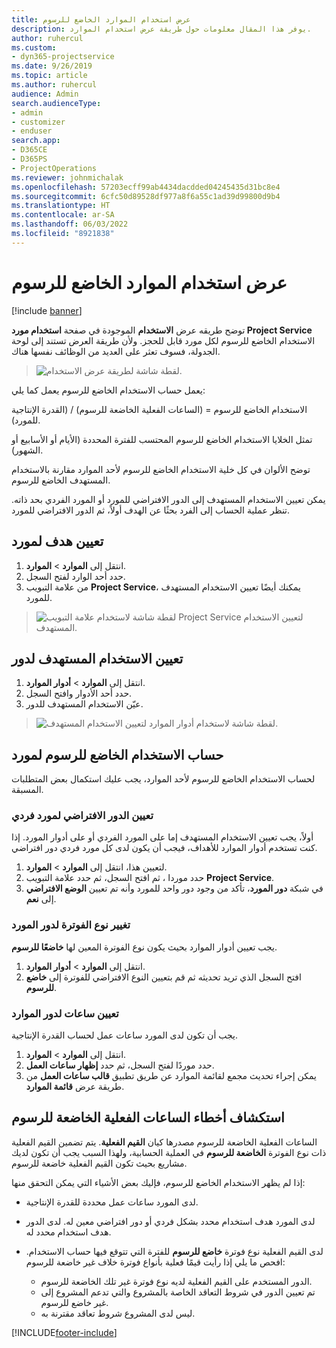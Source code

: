 ```yaml
---
title: عرض استخدام الموارد الخاضع للرسوم
description: يوفر هذا المقال معلومات حول طريقة عرض استخدام الموارد.
author: ruhercul
ms.custom:
- dyn365-projectservice
ms.date: 9/26/2019
ms.topic: article
ms.author: ruhercul
audience: Admin
search.audienceType:
- admin
- customizer
- enduser
search.app:
- D365CE
- D365PS
- ProjectOperations
ms.reviewer: johnmichalak
ms.openlocfilehash: 57203ecff99ab4434dacdded04245435d31bc8e4
ms.sourcegitcommit: 6cfc50d89528df977a8f6a55c1ad39d99800d9b4
ms.translationtype: HT
ms.contentlocale: ar-SA
ms.lasthandoff: 06/03/2022
ms.locfileid: "8921838"
---
```

# <a name="view-chargeable-utilization-for-resources"></a>عرض استخدام الموارد الخاضع للرسوم

[!include [banner](../includes/psa-now-project-operations.md)]
 
توضح طريقه عرض **الاستخدام** الموجودة في صفحة **استخدام مورد Project Service** الاستخدام الخاضع للرسوم لكل مورد قابل للحجز. ولأن طريقة العرض تستند إلى لوحة الجدولة، فسوف تعثر على العديد من الوظائف نفسها هناك.

> ![لقطة شاشة لطريقة عرض الاستخدام.](media/FAQ-utilization-1.png)
 

يعمل حساب الاستخدام الخاضع للرسوم يعمل كما يلي:

   الاستخدام الخاضع للرسوم = (الساعات الفعلية الخاضعة للرسوم) / (القدرة الإنتاجية للمورد).

تمثل الخلايا الاستخدام الخاضع للرسوم المحتسب للفترة المحددة (الأيام أو الأسابيع أو الشهور).

توضح الألوان في كل خلية الاستخدام الخاضع للرسوم لأحد الموارد مقارنة بالاستخدام المستهدف الخاضع للرسوم. 

يمكن تعيين الاستخدام المستهدف إلى الدور الافتراضي للمورد أو المورد الفردي بحد ذاته. تنظر عملية الحساب إلى الفرد بحثًا عن الهدف أولاً، ثم الدور الافتراضي للمورد.

## <a name="set-target-on-a-resource"></a>تعيين هدف لمورد

1. انتقل إلى **الموارد** \> **الموارد**. 
2. حدد أحد الوارد لفتح السجل. 
3. من علامة التبويب **Project Service**، يمكنك أيضًا تعيين الاستخدام المستهدف للمورد.

> ![لقطة شاشة لاستخدام علامة التبويب Project Service لتعيين الاستخدام المستهدف.](media/FAQ-utilization-2.png)
 
## <a name="set-target-utilization-on-a-role"></a>تعيين الاستخدام المستهدف لدور

1. انتقل إلى **الموارد** \> **أدوار الموارد**. 
2. حدد أحد الأدوار وافتح السجل. 
3. عيّن الاستخدام المستهدف للدور.

> ![لقطة شاشة لاستخدام أدوار الموارد لتعيين الاستخدام المستهدف.](media/FAQ-utilization-3.png)
 
## <a name="calculate-chargeable-utilization-for-a-resource"></a>حساب الاستخدام الخاضع للرسوم لمورد

لحساب الاستخدام الخاضع للرسوم لأحد الموارد، يجب عليك استكمال بعض المتطلبات المسبقة. 

### <a name="set-default-role-for-individual-resource"></a>تعيين الدور الافتراضي لمورد فردي

أولاً، يجب تعيين الاستخدام المستهدف إما على المورد الفردي أو على أدوار المورد. إذا كنت تستخدم أدوار الموارد للأهداف، فيجب أن يكون لدى كل مورد فردي دور افتراضي. 

1. لتعيين هذا، انتقل إلى **الموارد** \> **الموارد**. 
2. حدد موردا ، ثم افتح السجل، ثم حدد علامة التبويب **Project Service**. 
3. في شبكة **دور المورد**، تأكد من وجود دور واحد للمورد وأنه تم تعيين **الوضع الافتراضي** إلى **نعم**.
 
### <a name="change-billing-type-for-resource-role"></a>تغيير نوع الفوترة لدور المورد

يجب تعيين أدوار الموارد بحيث يكون نوع الفوترة المعين لها **خاضعًا للرسوم**. 

1. انتقل إلى **الموارد** \> **أدوار الموارد**. 
2. افتح السجل الذي تريد تحديثه ثم قم بتعيين النوع الافتراضي للفوترة إلى **خاضع للرسوم**.

### <a name="set-working-hours-for-resource-role"></a>تعيين ساعات لدور الموارد
 
يجب أن تكون لدى المورد ساعات عمل لحساب القدرة الإنتاجية. 

1. انتقل إلى **الموارد** \> **الموارد**. 
2. حدد موردًا لفتح السجل، ثم حدد **إظهار ساعات العمل**. 
3. يمكن إجراء تحديث مجمع لقائمة الموارد عن طريق تطبيق **قالب ساعات العمل** من طريقة عرض **قائمة الموارد**.

## <a name="troubleshooting-chargeable-actual-hours"></a>استكشاف أخطاء الساعات الفعلية الخاضعة للرسوم

الساعات الفعلية الخاضعة للرسوم مصدرها كيان **القيم الفعلية**. يتم تضمين القيم الفعلية ذات نوع الفوترة **الخاضعة للرسوم** في العملية الحسابية، ولهذا السبب يجب أن تكون لديك مشاريع بحيث تكون القيم الفعلية خاضعة للرسوم.

إذا لم يظهر الاستخدام الخاضع للرسوم، فإليك بعض الأشياء التي يمكن التحقق منها:

- لدى المورد ساعات عمل محددة للقدرة الإنتاجية.
- لدى المورد هدف استخدام محدد بشكل فردي أو دور افتراضي معين له. لدى الدور هدف استخدام محدد له.
- لدى القيم الفعلية نوع فوترة **خاضع للرسوم** للفترة التي تتوقع فيها حساب الاستخدام. افحص ما يلي إذا رأيت قيمًا فعلية بأنواع فوترة خلاف غير خاضعة للرسوم:

  - الدور المستخدم على القيم الفعلية لديه نوع فوترة غير تلك الخاضعة للرسوم.
  - تم تعيين الدور في شروط التعاقد الخاصة بالمشروع والتي تدعم المشروع إلى غير خاضع للرسوم.
  - ‏‏ليس لدى المشروع شروط تعاقد مقترنة به.



[!INCLUDE[footer-include](../includes/footer-banner.md)]
